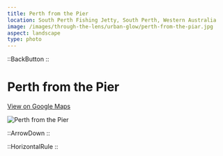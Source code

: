 ```yaml
---
title: Perth from the Pier
location: South Perth Fishing Jetty, South Perth, Western Australia
image: /images/through-the-lens/urban-glow/perth-from-the-piar.jpg
aspect: landscape
type: photo
---
```


::BackButton
::

# Perth from the Pier

<a href="https://www.google.com/maps/search/?api=1&query=South+Perth+Fishing+Jetty,+South+Perth,+Western+Australia" target="_blank" rel="noopener noreferrer">View on Google Maps</a>

![Perth from the Pier](/images/through-the-lens/urban-glow/perth-from-the-piar.jpg)

<div class="mb-8"></div>

::ArrowDown
::

<div class="mb-8"></div>

::HorizontalRule
::
